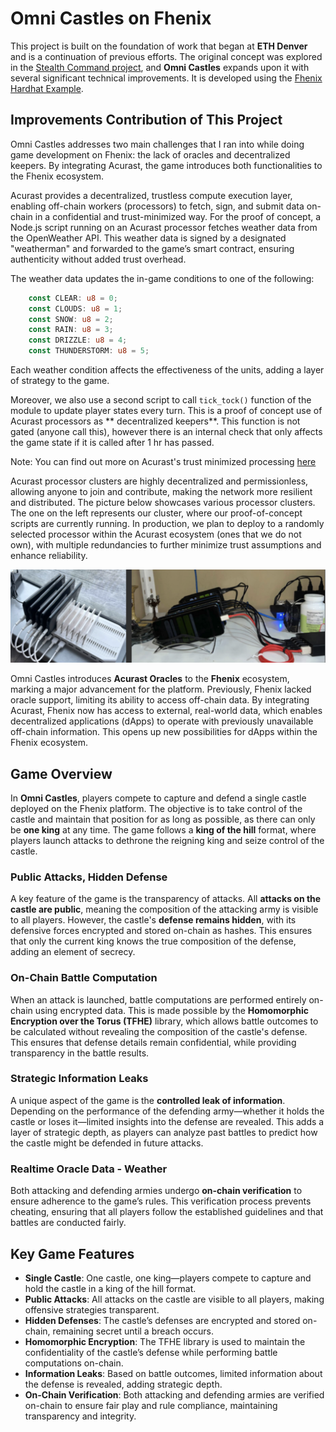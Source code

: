 # Omni Castles on Fhenix

This project is built on the foundation of work that began at **ETH Denver** and is a continuation of previous efforts. The original concept was explored in the [Stealth Command project](https://github.com/Cloakworks-collective/stealth_command), and **Omni Castles** expands upon it with several significant technical improvements. It is developed using the [Fhenix Hardhat Example](https://github.com/fhenixprotocol/fhenix-hardhat-example).

## Improvements Contribution of This Project

Omni Castles addresses two main challenges that I ran into while doing game development on Fhenix: the lack of oracles and decentralized keepers. By integrating Acurast, the game introduces both functionalities to the Fhenix ecosystem.

Acurast provides a decentralized, trustless compute execution layer, enabling off-chain workers (processors) to fetch, sign, and submit data on-chain in a confidential and trust-minimized way. For the proof of concept, a Node.js script running on an Acurast processor fetches weather data from the OpenWeather API. This weather data is signed by a designated "weatherman" and forwarded to the game’s smart contract, ensuring authenticity without added trust overhead.

The weather data updates the in-game conditions to one of the following:

```rust
    const CLEAR: u8 = 0;
    const CLOUDS: u8 = 1;
    const SNOW: u8 = 2;
    const RAIN: u8 = 3;
    const DRIZZLE: u8 = 4;
    const THUNDERSTORM: u8 = 5;
```
Each weather condition affects the effectiveness of the units, adding a layer of strategy to the game. 

Moreover, we also use a second script to call `tick_tock()` function of the module to update player states every turn. This is a proof of concept use of Acurast processors as ** decentralized keepers**. This function is not gated (anyone call this), however there is an internal check that only affects the game state if it is called after 1 hr has passed.

Note: You can find out more on Acurast's trust minimized processing [here](https://docs.acurast.com/acurast-protocol/architecture/end-to-end/)

Acurast processor clusters are highly decentralized and permissionless, allowing anyone to join and contribute, making the network more resilient and distributed. The picture below showcases various processor clusters. The one on the left represents our cluster, where our proof-of-concept scripts are currently running. In production, we plan to deploy to a randomly selected processor within the Acurast ecosystem (ones that we do not own), with multiple redundancies to further minimize trust assumptions and enhance reliability.

![alt text](image.png)

Omni Castles introduces **Acurast Oracles** to the **Fhenix** ecosystem, marking a major advancement for the platform. Previously, Fhenix lacked oracle support, limiting its ability to access off-chain data. By integrating Acurast, Fhenix now has access to external, real-world data, which enables decentralized applications (dApps) to operate with previously unavailable off-chain information. This opens up new possibilities for dApps within the Fhenix ecosystem.

## Game Overview

In **Omni Castles**, players compete to capture and defend a single castle deployed on the Fhenix platform. The objective is to take control of the castle and maintain that position for as long as possible, as there can only be **one king** at any time. The game follows a **king of the hill** format, where players launch attacks to dethrone the reigning king and seize control of the castle.

### Public Attacks, Hidden Defense

A key feature of the game is the transparency of attacks. All **attacks on the castle are public**, meaning the composition of the attacking army is visible to all players. However, the castle's **defense remains hidden**, with its defensive forces encrypted and stored on-chain as hashes. This ensures that only the current king knows the true composition of the defense, adding an element of secrecy.

### On-Chain Battle Computation

When an attack is launched, battle computations are performed entirely on-chain using encrypted data. This is made possible by the **Homomorphic Encryption over the Torus (TFHE)** library, which allows battle outcomes to be calculated without revealing the composition of the castle's defense. This ensures that defense details remain confidential, while providing transparency in the battle results.

### Strategic Information Leaks

A unique aspect of the game is the **controlled leak of information**. Depending on the performance of the defending army—whether it holds the castle or loses it—limited insights into the defense are revealed. This adds a layer of strategic depth, as players can analyze past battles to predict how the castle might be defended in future attacks.

### Realtime Oracle Data - Weather

Both attacking and defending armies undergo **on-chain verification** to ensure adherence to the game’s rules. This verification process prevents cheating, ensuring that all players follow the established guidelines and that battles are conducted fairly.

## Key Game Features

- **Single Castle**: One castle, one king—players compete to capture and hold the castle in a king of the hill format.
- **Public Attacks**: All attacks on the castle are visible to all players, making offensive strategies transparent.
- **Hidden Defenses**: The castle’s defenses are encrypted and stored on-chain, remaining secret until a breach occurs.
- **Homomorphic Encryption**: The TFHE library is used to maintain the confidentiality of the castle’s defense while performing battle computations on-chain.
- **Information Leaks**: Based on battle outcomes, limited information about the defense is revealed, adding strategic depth.
- **On-Chain Verification**: Both attacking and defending armies are verified on-chain to ensure fair play and rule compliance, maintaining transparency and integrity.
